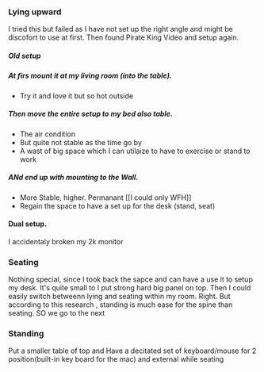 
### Lying upward 
I tried this but failed as I have not set up the right angle and might be discofort to use at first. Then found Pirate King Video and setup again.
##### Old setup
##### At firs mount it at my living room (into the table). 
- Try it and love it but so hot outside
##### Then move the entire setup to my bed also table. 
- The air condition
- But quite not stable as the time go by
- A wast of big space which I can utilaize to have to exercise or stand to work
##### ANd end up with mounting to the Wall.
- More Stable, higher. Permanant [[I could only WFH]]
- Regain the space to have a set up for the desk (stand, seat)
#### Dual setup.
I accidentaly broken my 2k monitor 
### Seating
Nothing special, since I took back the sapce and can have a use it to setup my desk.
It's quite small to I put strong hard big panel on top. Then I could easily switch betweenn lying and seating within my room. Right.
But according to this research <link>, standing is much ease for the spine than seating. SO we go to the next 

### Standing
Put a smaller table of top and Have a decitated set of keyboard/mouse for 2 position(built-in key board for the mac) and external while seating